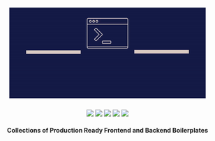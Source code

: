 <h1 align="center">
  <br>
  <a href="https://shravan20.github.io/production-ready-boilerplates/" target="_blank"><img src="assets/logo.gif" alt="logo" ></a>
</h1>

<p align="center">
  <image src="https://img.shields.io/badge/Maintained%3F-yes-green.svg"/>
  <image src="https://img.shields.io/website-up-down-green-red/http/monip.org.svg"/>
  <image src="https://img.shields.io/github/forks/shravan20/production-ready-boilerplates.svg"/>
  <image src="https://img.shields.io/github/stars/shravan20/production-ready-boilerplates.svg"/>
  <image src="https://img.shields.io/github/license/shravan20/production-ready-boilerplates.svg"/>
<p align="center">

<h4 align="center">Collections of Production Ready Frontend and Backend Boilerplates</h4>


